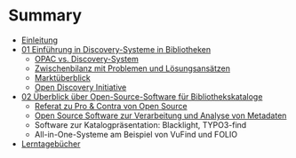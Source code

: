 # Summary

* [Einleitung](README.md)
* [01 Einführung in Discovery-Systeme in Bibliotheken](01_Einfuehrung-Discovery-Systeme.md)
   * [OPAC vs. Discovery-System](01_1_opac_vs_discovery-system.md)
   * [Zwischenbilanz mit Problemen und Lösungsansätzen](01_2_zwischenbilanz_mit_problemen_und_loesungsansaetzen.md)
   * [Marktüberblick](01_3_marktueberblick.md)
   * [Open Discovery Initiative](01_4_open_discovery_initiative.md)
* [02 Überblick über Open-Source-Software für Bibliothekskataloge](02_Ueberblick_Open-Source-Software_fuer_Bibliothekskataloge.md)
   * [Referat zu Pro & Contra von Open Source](referat_zu_pro_&_contra_von_open_source.md)
   * [Open Source Software zur Verarbeitung und Analyse von Metadaten](open_source_software_zur_verarbeitung_und_analyse_.md)
   * Software zur Katalogpräsentation: Blacklight, TYPO3-find
   * All-in-One-Systeme am Beispiel von VuFind und FOLIO
* [Lerntagebücher](lerntagebucher.md)


